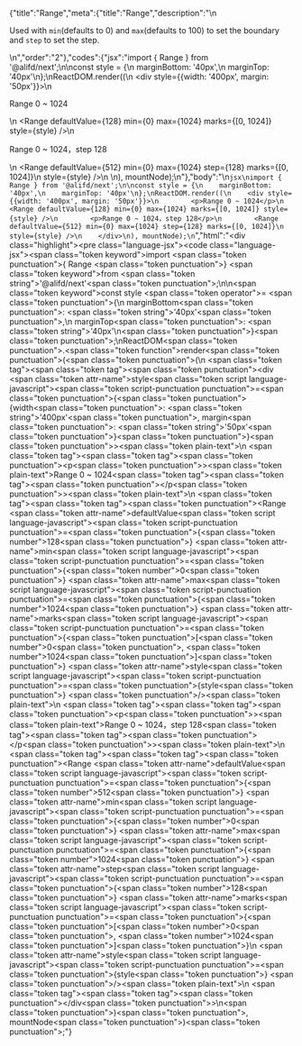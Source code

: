{"title":"Range","meta":{"title":"Range","description":"\n<p>Used with <code>min</code>(defaults to 0) and <code>max</code>(defaults to 100) to set the boundary and <code>step</code> to set the step.</p>\n","order":"2"},"codes":{"jsx":"import { Range } from '@alifd/next';\n\nconst style = {\n    marginBottom: '40px',\n    marginTop: '40px'\n};\nReactDOM.render((\n    <div style={{width: '400px', margin: '50px'}}>\n        <p>Range 0 ~ 1024</p>\n        <Range defaultValue={128} min={0} max={1024} marks={[0, 1024]} style={style} />\n        <p>Range 0 ~ 1024，step 128</p>\n        <Range defaultValue={512} min={0} max={1024} step={128} marks={[0, 1024]}\n            style={style} />\n    </div>\n), mountNode);\n"},"body":"\n````jsx\nimport { Range } from '@alifd/next';\n\nconst style = {\n    marginBottom: '40px',\n    marginTop: '40px'\n};\nReactDOM.render((\n    <div style={{width: '400px', margin: '50px'}}>\n        <p>Range 0 ~ 1024</p>\n        <Range defaultValue={128} min={0} max={1024} marks={[0, 1024]} style={style} />\n        <p>Range 0 ~ 1024，step 128</p>\n        <Range defaultValue={512} min={0} max={1024} step={128} marks={[0, 1024]}\n            style={style} />\n    </div>\n), mountNode);\n````","html":"<script>(function(){'use strict';\n\nvar _next = require('@alifd/next');\n\nvar style = {\n    marginBottom: '40px',\n    marginTop: '40px'\n};\nReactDOM.render(React.createElement(\n    'div',\n    { style: { width: '400px', margin: '50px' } },\n    React.createElement(\n        'p',\n        null,\n        'Range 0 ~ 1024'\n    ),\n    React.createElement(_next.Range, { defaultValue: 128, min: 0, max: 1024, marks: [0, 1024], style: style }),\n    React.createElement(\n        'p',\n        null,\n        'Range 0 ~ 1024\\uFF0Cstep 128'\n    ),\n    React.createElement(_next.Range, { defaultValue: 512, min: 0, max: 1024, step: 128, marks: [0, 1024],\n        style: style })\n), mountNode);})()</script><div class=\"highlight\"><pre class=\"language-jsx\"><code class=\"language-jsx\"><span class=\"token keyword\">import</span> <span class=\"token punctuation\">{</span> Range <span class=\"token punctuation\">}</span> <span class=\"token keyword\">from</span> <span class=\"token string\">'@alifd/next'</span><span class=\"token punctuation\">;</span>\n\n<span class=\"token keyword\">const</span> style <span class=\"token operator\">=</span> <span class=\"token punctuation\">{</span>\n    marginBottom<span class=\"token punctuation\">:</span> <span class=\"token string\">'40px'</span><span class=\"token punctuation\">,</span>\n    marginTop<span class=\"token punctuation\">:</span> <span class=\"token string\">'40px'</span>\n<span class=\"token punctuation\">}</span><span class=\"token punctuation\">;</span>\nReactDOM<span class=\"token punctuation\">.</span><span class=\"token function\">render</span><span class=\"token punctuation\">(</span><span class=\"token punctuation\">(</span>\n    <span class=\"token tag\"><span class=\"token tag\"><span class=\"token punctuation\">&lt;</span>div</span> <span class=\"token attr-name\">style</span><span class=\"token script language-javascript\"><span class=\"token script-punctuation punctuation\">=</span><span class=\"token punctuation\">{</span><span class=\"token punctuation\">{</span>width<span class=\"token punctuation\">:</span> <span class=\"token string\">'400px'</span><span class=\"token punctuation\">,</span> margin<span class=\"token punctuation\">:</span> <span class=\"token string\">'50px'</span><span class=\"token punctuation\">}</span><span class=\"token punctuation\">}</span></span><span class=\"token punctuation\">></span></span><span class=\"token plain-text\">\n        </span><span class=\"token tag\"><span class=\"token tag\"><span class=\"token punctuation\">&lt;</span>p</span><span class=\"token punctuation\">></span></span><span class=\"token plain-text\">Range 0 ~ 1024</span><span class=\"token tag\"><span class=\"token tag\"><span class=\"token punctuation\">&lt;/</span>p</span><span class=\"token punctuation\">></span></span><span class=\"token plain-text\">\n        </span><span class=\"token tag\"><span class=\"token tag\"><span class=\"token punctuation\">&lt;</span>Range</span> <span class=\"token attr-name\">defaultValue</span><span class=\"token script language-javascript\"><span class=\"token script-punctuation punctuation\">=</span><span class=\"token punctuation\">{</span><span class=\"token number\">128</span><span class=\"token punctuation\">}</span></span> <span class=\"token attr-name\">min</span><span class=\"token script language-javascript\"><span class=\"token script-punctuation punctuation\">=</span><span class=\"token punctuation\">{</span><span class=\"token number\">0</span><span class=\"token punctuation\">}</span></span> <span class=\"token attr-name\">max</span><span class=\"token script language-javascript\"><span class=\"token script-punctuation punctuation\">=</span><span class=\"token punctuation\">{</span><span class=\"token number\">1024</span><span class=\"token punctuation\">}</span></span> <span class=\"token attr-name\">marks</span><span class=\"token script language-javascript\"><span class=\"token script-punctuation punctuation\">=</span><span class=\"token punctuation\">{</span><span class=\"token punctuation\">[</span><span class=\"token number\">0</span><span class=\"token punctuation\">,</span> <span class=\"token number\">1024</span><span class=\"token punctuation\">]</span><span class=\"token punctuation\">}</span></span> <span class=\"token attr-name\">style</span><span class=\"token script language-javascript\"><span class=\"token script-punctuation punctuation\">=</span><span class=\"token punctuation\">{</span>style<span class=\"token punctuation\">}</span></span> <span class=\"token punctuation\">/></span></span><span class=\"token plain-text\">\n        </span><span class=\"token tag\"><span class=\"token tag\"><span class=\"token punctuation\">&lt;</span>p</span><span class=\"token punctuation\">></span></span><span class=\"token plain-text\">Range 0 ~ 1024，step 128</span><span class=\"token tag\"><span class=\"token tag\"><span class=\"token punctuation\">&lt;/</span>p</span><span class=\"token punctuation\">></span></span><span class=\"token plain-text\">\n        </span><span class=\"token tag\"><span class=\"token tag\"><span class=\"token punctuation\">&lt;</span>Range</span> <span class=\"token attr-name\">defaultValue</span><span class=\"token script language-javascript\"><span class=\"token script-punctuation punctuation\">=</span><span class=\"token punctuation\">{</span><span class=\"token number\">512</span><span class=\"token punctuation\">}</span></span> <span class=\"token attr-name\">min</span><span class=\"token script language-javascript\"><span class=\"token script-punctuation punctuation\">=</span><span class=\"token punctuation\">{</span><span class=\"token number\">0</span><span class=\"token punctuation\">}</span></span> <span class=\"token attr-name\">max</span><span class=\"token script language-javascript\"><span class=\"token script-punctuation punctuation\">=</span><span class=\"token punctuation\">{</span><span class=\"token number\">1024</span><span class=\"token punctuation\">}</span></span> <span class=\"token attr-name\">step</span><span class=\"token script language-javascript\"><span class=\"token script-punctuation punctuation\">=</span><span class=\"token punctuation\">{</span><span class=\"token number\">128</span><span class=\"token punctuation\">}</span></span> <span class=\"token attr-name\">marks</span><span class=\"token script language-javascript\"><span class=\"token script-punctuation punctuation\">=</span><span class=\"token punctuation\">{</span><span class=\"token punctuation\">[</span><span class=\"token number\">0</span><span class=\"token punctuation\">,</span> <span class=\"token number\">1024</span><span class=\"token punctuation\">]</span><span class=\"token punctuation\">}</span></span>\n            <span class=\"token attr-name\">style</span><span class=\"token script language-javascript\"><span class=\"token script-punctuation punctuation\">=</span><span class=\"token punctuation\">{</span>style<span class=\"token punctuation\">}</span></span> <span class=\"token punctuation\">/></span></span><span class=\"token plain-text\">\n    </span><span class=\"token tag\"><span class=\"token tag\"><span class=\"token punctuation\">&lt;/</span>div</span><span class=\"token punctuation\">></span></span>\n<span class=\"token punctuation\">)</span><span class=\"token punctuation\">,</span> mountNode<span class=\"token punctuation\">)</span><span class=\"token punctuation\">;</span></code></pre></div>"}